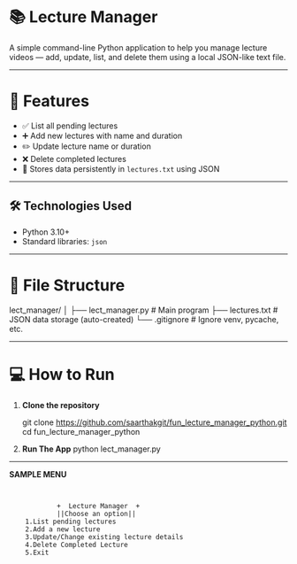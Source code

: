 # 📚 Lecture Manager

A simple command-line Python application to help you manage lecture videos — add, update, list, and delete them using a local JSON-like text file.

---

# 🚀 Features

- ✅ List all pending lectures
- ➕ Add new lectures with name and duration
- ✏️ Update lecture name or duration
- ❌ Delete completed lectures
- 💾 Stores data persistently in `lectures.txt` using JSON

---

## 🛠️ Technologies Used

- Python 3.10+
- Standard libraries: `json`

---

# 📁 File Structure

lect_manager/
│
├── lect_manager.py # Main program
├── lectures.txt # JSON data storage (auto-created)
└── .gitignore # Ignore venv, pycache, etc.

---

# 💻 How to Run

1. **Clone the repository**

   git clone https://github.com/saarthakgit/fun_lecture_manager_python.git
   cd fun_lecture_manager_python

2. **Run The App**
   python lect_manager.py

---

**SAMPLE MENU**

```


            +  Lecture Manager  +
            ||Choose an option||
    1.List pending lectures
    2.Add a new lecture
    3.Update/Change existing lecture details
    4.Delete Completed Lecture
    5.Exit


```
